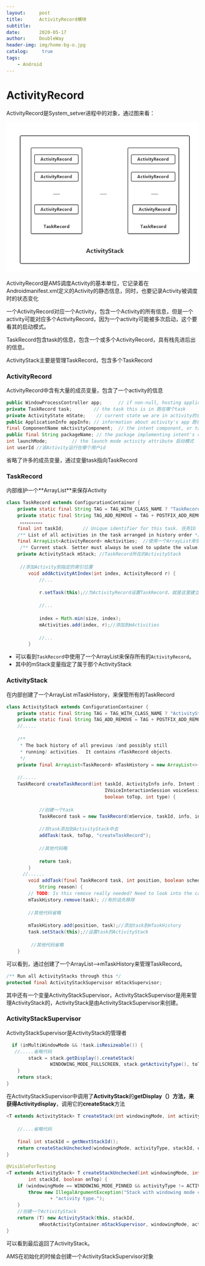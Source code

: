 ```yaml
---
layout:     post
title:      ActivityRecord模块
subtitle:   
date:       2020-05-17
author:     DoubleWay
header-img: img/home-bg-o.jpg
catalog: 	 true
tags:
    - Android
---
```


# ActivityRecord

ActivityRecord是System_setver进程中的对象，通过图来看：

![2020-05-17-1.1](/img/2020-05-17/2020-05-17-1.1.png)

ActivityRecord是AMS调度Activity的基本单位，它记录着在Androidmanifest.xml定义的Activity的静态信息，同时，也要记录Activity被调度时的状态变化

一个ActivityRecord对应一个Activity，包含一个Activity的所有信息，但是一个activity可能对应多个ActivityRecord，因为一个activity可能被多次启动，这个要看其的启动模式。

TaskRecord包含task的信息，包含一个或多个ActivityRecord，具有栈先进后出的信息。

ActivityStack主要是管理TaskRecord，包含多个TaskRecord

### ActivityRecord

ActivityRecord中含有大量的成员变量，包含了一个activity的信息

```java
public WindowProcessController app;      // if non-null, hosting application，跑在那个进程
private TaskRecord task;        // the task this is in 跑在哪个task
private ActivityState mState;    // current state we are in activity的状态
public ApplicationInfo appInfo; // information about activity's app 跑在那个app
final ComponentName mActivityComponent;  // the intent component, or target of an alias 组件名
public final String packageName; // the package implementing intent's component 包名
int launchMode;         // the launch mode activity attribute 启动模式
int userId //该Activity运行在哪个用户id
```

省略了许多的成员变量，通过变量task指向TaskRecord

### TaskRecord

内部维护一个**ArrayList<ActivityRecord>**来保存Activity

```java
class TaskRecord extends ConfigurationContainer {
    private static final String TAG = TAG_WITH_CLASS_NAME ? "TaskRecord" : TAG_ATM;
    private static final String TAG_ADD_REMOVE = TAG + POSTFIX_ADD_REMOVE;
     。。。。。。。。。。
    final int taskId;       // Unique identifier for this task. 任务ID
    /** List of all activities in the task arranged in history order */
    final ArrayList<ActivityRecord> mActivities;  //使用一个ArrayList来保存所有的ActivityRecord
     /** Current stack. Setter must always be used to update the value. */
    private ActivityStack mStack; //TaskRecord所在的ActivityStack
    
     //添加Activity到指定的索引位置
        void addActivityAtIndex(int index, ActivityRecord r) {
            //...

            r.setTask(this);//为ActivityRecord设置TaskRecord，就是这里建立的联系

            //...
            
            index = Math.min(size, index);
            mActivities.add(index, r);//添加到mActivities
            
            //...
        }
```

- 可以看到`TaskRecord`中使用了一个ArrayList来保存所有的`ActivityRecord`。
- 其中的mStack变量指定了属于那个ActivityStack

### ActivityStack

在内部创建了一个ArrayList<TaskRecord> mTaskHistory，来保管所有的TaskRecord

```java
class ActivityStack extends ConfigurationContainer {
    private static final String TAG = TAG_WITH_CLASS_NAME ? "ActivityStack" : TAG_ATM;
    private static final String TAG_ADD_REMOVE = TAG + POSTFIX_ADD_REMOVE;
    //.....
    
    /**
     * The back history of all previous (and possibly still
     * running) activities.  It contains #TaskRecord objects.
     */
    private final ArrayList<TaskRecord> mTaskHistory = new ArrayList<>();//ArrayList来保管所有的TaskRecord
    
    //.....
    TaskRecord createTaskRecord(int taskId, ActivityInfo info, Intent intent,
                                    IVoiceInteractionSession voiceSession, IVoiceInteractor voiceInteractor,
                                    boolean toTop, int type) {
                                    
            //创建一个task
            TaskRecord task = new TaskRecord(mService, taskId, info, intent, voiceSession, voiceInteractor, type);
            
            //将task添加到ActivityStack中去
            addTask(task, toTop, "createTaskRecord");

            //其他代码略

            return task;
        }
      //......
        void addTask(final TaskRecord task, int position, boolean schedulePictureInPictureModeChange,
            String reason) {
        // TODO: Is this remove really needed? Need to look into the call path for the other addTask
        mTaskHistory.remove(task); //有的话先移除
            
        //其他代码省略
            
        mTaskHistory.add(position, task);//添加task到mTaskHistory
        task.setStack(this);//设置task的ActivityStack

         //其他代码省略
    }
```

可以看到，通过创建了一个ArrayList-->mTaskHistory来管理TaskRecord。

```java
/** Run all ActivityStacks through this */
protected final ActivityStackSupervisor mStackSupervisor;
```

其中还有一个变量ActivityStackSupervisor，ActivityStackSupervisor是用来管理ActivityStack的，ActivityStack是由ActivityStackSupervisor来创建。

### ActivityStackSupervisor

ActivityStackSupervisor是ActivityStack的管理者

```java
  if (inMultiWindowMode && !task.isResizeable()) {
   //.....省略代码
        stack = stack.getDisplay().createStack(
                WINDOWING_MODE_FULLSCREEN, stack.getActivityType(), toTop);
    }
    return stack;
}
```

在ActivityStackSupervisor中调用了**ActivityStack**的**getDisplay（）**方法，来获得**Activitydisplay**，调用它的**createStack**方法

```java
<T extends ActivityStack> T createStack(int windowingMode, int activityType, boolean onTop) {

    //....省略代码

    final int stackId = getNextStackId();
    return createStackUnchecked(windowingMode, activityType, stackId, onTop);
}
```

```java
@VisibleForTesting
<T extends ActivityStack> T createStackUnchecked(int windowingMode, int activityType,
        int stackId, boolean onTop) {
    if (windowingMode == WINDOWING_MODE_PINNED && activityType != ACTIVITY_TYPE_STANDARD) {
        throw new IllegalArgumentException("Stack with windowing mode cannot with non standard "
                + "activity type.");
    }
    //创建一个ActivityStack
    return (T) new ActivityStack(this, stackId,
            mRootActivityContainer.mStackSupervisor, windowingMode, activityType, onTop);
}
```

可以看到最后返回了ActivityStack。

AMS在初始化的时候会创建一个ActivityStackSupervisor对象
